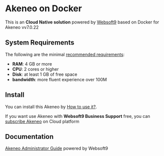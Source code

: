 # Akeneo on Docker  

This is an **Cloud Native solution** powered by [Websoft9](https://www.websoft9.com) based on Docker for Akeneo vv7.0.22

## System Requirements

The following are the minimal [recommended requirements](https://github.com/akeneo/docker#recommended-system-requirements):

* **RAM**: 4 GB or more
* **CPU**: 2 cores or higher
* **Disk**: at least 1 GB of free space
* **bandwidth**: more fluent experience over 100M  

## Install

You can install this Akeneo by [How to use it?](https://github.com/Websoft9/docker-library#how-to-use-it).   

If you want use Akeneo with **Websoft9 Business Support** free, you can [subscribe Akeneo](https://www.websoft9.com/apps) on Cloud platform

## Documentation

[Akeneo Administrator Guide](https://support.websoft9.com/docs/akeneo) powered by Websoft9
